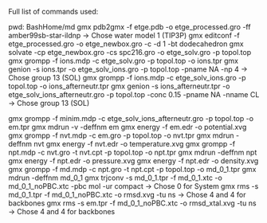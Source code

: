 Full list of commands used:

pwd: BashHome/md
gmx pdb2gmx -f etge.pdb -o etge_processed.gro -ff amber99sb-star-ildnp
-> Chose water model 1 (TIP3P)
gmx editconf -f etge_processed.gro -o etge_newbox.gro -c -d 1 -bt dodecahedron
gmx solvate -cp etge_newbox.gro -cs spc216.gro -o etge_solv.gro -p topol.top
gmx grompp -f ions.mdp -c etge_solv.gro -p topol.top -o ions.tpr
gmx genion -s ions.tpr -o etge_solv_ions.gro -p topol.top -pname NA -np 4
-> Chose group 13 (SOL)
gmx grompp -f ions.mdp -c etge_solv_ions.gro -p topol.top -o ions_afterneutr.tpr
gmx genion -s ions_afterneutr.tpr -o etge_solv_ions_afterneutr.gro -p topol.top -conc 0.15 -pname NA -nname CL
-> Chose group 13 (SOL)

gmx grompp -f minim.mdp -c etge_solv_ions_afterneutr.gro -p topol.top -o em.tpr
gmx mdrun -v -deffnm em
gmx energy -f em.edr -o potential.xvg
gmx grompp -f nvt.mdp -c em.gro -p topol.top -o nvt.tpr
gmx mdrun -deffnm nvt
gmx energy -f nvt.edr -o temperature.xvg
gmx grompp -f npt.mdp -c nvt.gro -t nvt.cpt -p topol.top -o npt.tpr
gmx mdrun -deffnm npt
gmx energy -f npt.edr -o pressure.xvg
gmx energy -f npt.edr -o density.xvg
gmx grompp -f md.mdp -c npt.gro -t npt.cpt -p topol.top -o md_0_1.tpr
gmx mdrun -deffnm md_0_1
gmx trjconv -s md_0_1.tpr -f md_0_1.xtc -o md_0_1_noPBC.xtc -pbc mol -ur compact
-> Chose 0 for System
gmx rms -s md_0_1.tpr -f md_0_1_noPBC.xtc -o rmsd.xvg -tu ns
-> Chose 4 and 4 for backbones
gmx rms -s em.tpr -f md_0_1_noPBC.xtc -o rmsd_xtal.xvg -tu ns
-> Chose 4 and 4 for backbones
